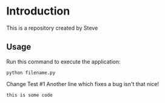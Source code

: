 # Introduction

This is a repository created by Steve

## Usage

Run this command to execute the application:

`python filename.py`

Change Test #1
Another line which fixes a bug isn't that nice!

```
this is some code
```

